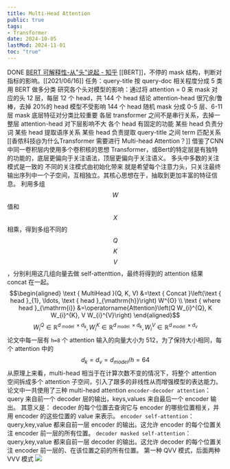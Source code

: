 ```yaml
---
title: Multi-Head Attention
public: true
tags:
- Transformer
date: 2024-10-05
lastMod: 2024-11-01
toc: "true"
---
```


DONE [BERT 可解释性-从"头"说起 - 知乎](https://zhuanlan.zhihu.com/p/148729018) [[BERT]]，不停的 mask 结构，判断对指标的影响。[[2021/06/16]]
任务：query-title
按 query-doc 相关程度分成 5 类
用 BERT 做多分类
研究各个头对模型的影响：通过将 attention = 0 来 mask 对应的头
12 层，每层 12 个 head，共 144 个 head
结论
attention-head 很冗余/鲁棒，去掉 20%的 head 模型不受影响
144 个 head 随机 mask
分成 0-5 层、6-11 层 mask
底层特征对分类比较重要
各层 transformer 之间不是串行关系，去掉一整层 attention-head 对下层影响不大
各个 head 有固定的功能
某些 head 负责分词
某些 head 提取语序关系
某些 head 负责提取 query-title 之间 term 匹配关系
[[香侬科技@为什么Transformer 需要进行 Multi-head Attention？]]
借鉴了CNN中同一卷积层内使用多个卷积核的思想
Transformer，或Bert的特定层是有独特的功能的，底层更偏向于关注语法，顶层更偏向于关注语义。
多头中多数的关注模式是一致的
不同的关注模式由初始化带来
就是希望每个注意力头，只关注最终输出序列中一个子空间，互相独立。其核心思想在于，抽取到更加丰富的特征信息。
利用多组 $$W$$ 值和 $$X$$ 相乘，得到多组不同的 $$Q$$ $$K$$ $$V$$，分别利用这几组向量去做 self-attenttion，最终将得到的 attention 结果 concat 在一起。
$$\begin{aligned} \text { MultiHead }(Q, K, V) &=\text { Concat }\left(\text { head }_{1}, \ldots, \text { head }_{\mathrm{h}}\right) W^{O} \\ \text { where head }_{\mathrm{i}} &=\operatorname{Attention}\left(Q W_{i}^{Q}, K W_{i}^{K}, V W_{i}^{V}\right) \end{aligned}$$
$$W_{i}^{Q} \in \mathbb{R}^{d_{\text { model }} \times d_{k}}, W_{i}^{K} \in \mathbb{R}^{d_{\text { model }} \times d_{k}}, W_{i}^{V} \in \mathbb{R}^{d_{\text { model }} \times d_{v}}$$
论文中每一层有 `h=8` 个 attention
输入的向量大小为 512，为了保持大小相同，每个 attention 中的 $$d_k=d_v=d_{model}/h=64$$
从原理上来看，multi-head 相当于在计算次数不变的情况下，将整个 attention 空间拆成多个 attention 子空间，引入了跟多的非线性从而增强模型的表达能力。
论文中一共使用了三种 multi-head attention
`encoder-decoder attention`：query 来自前一个 decoder 层的输出，keys,values 来自最后一个 encoder 输出。
其意义是： decoder 的每个位置去查询它与 encoder 的哪些位置相关，并用 encoder 的这些位置的 value 来表示。
`encoder self-attention`：query,key,value 都来自前一层 encoder 的输出。这允许 encoder 的每个位置关注 encoder 前一层的所有位置。
`decoder masked self-attention`：query,key,value 都来自前一层 decoder 的输出。这允许 decoder 的每个位置关注 encoder 前一层的、在该位置之前的所有位置。
第一种 QVV 模式，后面两种 VVV 模式
![](https://media.xiang578.com//multi-head-attention.png)
